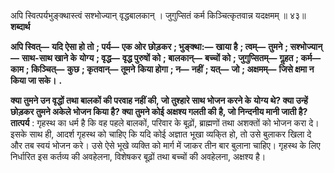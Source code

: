  

अपि स्वित्पर्यभुङ्क्थास्त्वं सश्भोज्यान् वृद्धबालकान् । जुगुप्सितं कर्म किञ्चित्कृतवान्न यदक्षमम् ॥ ४३॥ **शब्दार्थ** 

**अपि स्वित्—** **यदि ऐसा हो तो** **; पर्य—** **एक ओर छोड़कर** **; भुङ्क्था:—** **खाया है** **; त्वम्—** **तुमने** **; सश्भोज्यान्—** **साथ-साथ खाने के** **योग्य** **; वृद्ध—** **वृद्ध पुरुषों को** **; बालकान्—** **बच्चों को** **; जुगुप्सितम्—** **गॢहत** **; कर्म—** **काम** **; किञ्चित्—** **कुछ** **; कृतवान्—** **तूमने** **किया होगा** **; न—** **नहीं** **; यत्—** **जो** **; अक्षमम्—** **जिसे क्षमा न किया जा सके।** **.** 

**क्या तुमने उन वृद्धों तथा बालकों की परवाह नहीं की, जो तुश्हारे साथ भोजन करने के** **योग्य थे? क्या उन्हें छोड़कर तुमने अकेले भोजन किया है? क्या तुमने कोई अक्षश्य गलती की** **है, जो निन्दनीय मानी जाती है?** **तात्पर्य** : गृहस्थ का धर्म है कि वह पहले बालकों, परिवार के बूढ़ों, ब्राह्मणों तथा अशक्तों को भोजन करा दे। इसके साथ ही, आदर्श गृहस्थ को चाहिए कि यदि कोई अज्ञात भूखा व्यकि्त हो, तो उसे बुलाकर खिला दे और तब स्वयं भोजन करे। उसे ऐसे भूखे व्यक्ति को मार्ग में जाकर तीन बार बुलाना चाहिए। गृहस्थ के लिए निर्धारित इस कर्तव्य की अवहेलना, विशेषकर बूढ़ों तथा बच्चों की अवहेलना, अक्षश्य है। 